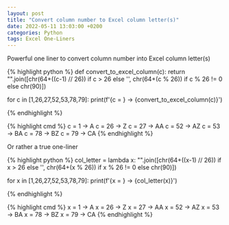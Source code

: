 ```yaml
---
layout: post
title: "Convert column number to Excel column letter(s)"
date: 2022-05-11 13:03:00 +0200
categories: Python
tags: Excel One-Liners
---
```

Powerful one liner to convert column number into Excel column letter(s)

{% highlight python %}
def convert_to_excel_column(c):
	return "".join([chr(64+((c-1) // 26)) if c > 26 else '', chr(64+(c % 26)) if c % 26 != 0 else chr(90)])

for c in [1,26,27,52,53,78,79]:
    print(f'{c = } -> {convert_to_excel_column(c)}')
	
{% endhighlight %}

{% highlight cmd %}
c = 1  -> A
c = 26 -> Z
c = 27 -> AA
c = 52 -> AZ
c = 53 -> BA
c = 78 -> BZ
c = 79 -> CA
{% endhighlight %}

Or rather a true one-liner

{% highlight python %}
col_letter = lambda x: "".join([chr(64+((x-1) // 26)) if x > 26 else '', chr(64+(x % 26)) if x % 26 != 0 else chr(90)])

for x in [1,26,27,52,53,78,79]:
    print(f'{x = } -> {col_letter(x)}')
	
{% endhighlight %}

{% highlight cmd %}
x = 1  -> A
x = 26 -> Z
x = 27 -> AA
x = 52 -> AZ
x = 53 -> BA
x = 78 -> BZ
x = 79 -> CA
{% endhighlight %}